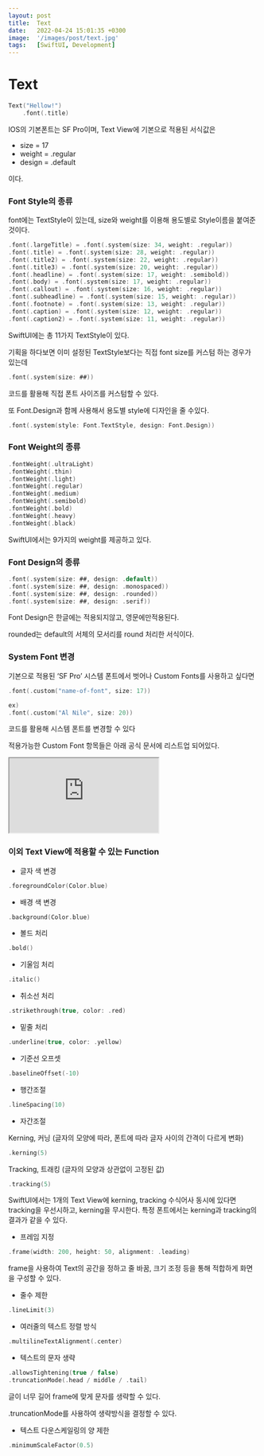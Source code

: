 ```yaml
---
layout: post
title:  Text
date:   2022-04-24 15:01:35 +0300
image:  '/images/post/text.jpg'
tags:   [SwiftUI, Development]
---
```

# Text

```swift
Text("Hellow!")
	.font(.title)
```

IOS의 기본폰트는 SF Pro이며, Text View에 기본으로 적용된 서식값은

- size = 17
- weight = .regular
- design = .default

이다.

### Font Style의 종류

font에는 TextStyle이 있는데, size와 weight를 이용해 용도별로 Style이름을 붙여준 것이다.

```swift
.font(.largeTitle) = .font(.system(size: 34, weight: .regular))
.font(.title) = .font(.system(size: 28, weight: .regular))
.font(.title2) = .font(.system(size: 22, weight: .regular))
.font(.title3) = .font(.system(size: 20, weight: .regular))
.font(.headline) = .font(.system(size: 17, weight: .semibold))
.font(.body) = .font(.system(size: 17, weight: .regular))
.font(.callout) = .font(.system(size: 16, weight: .regular))
.font(.subheadline) = .font(.system(size: 15, weight: .regular))
.font(.footnote) = .font(.system(size: 13, weight: .regular))
.font(.caption) = .font(.system(size: 12, weight: .regular))
.font(.caption2) = .font(.system(size: 11, weight: .regular))
```

SwiftUI에는 총 11가지 TextStyle이 있다.

기획을 하다보면 이미 설정된 TextStyle보다는 직접 font size를 커스텀 하는 경우가 있는데

```swift
.font(.system(size: ##))
```

코드를 활용해 직접 폰트 사이즈를 커스텀할 수 있다.

또 Font.Design과 함께 사용해서 용도별 style에 디자인을 줄 수있다.

```swift
.font(.system(style: Font.TextStyle, design: Font.Design))
```

### Font Weight의 종류

```swift
.fontWeight(.ultraLight)
.fontWeight(.thin)
.fontWeight(.light)
.fontWeight(.regular)
.fontWeight(.medium)
.fontWeight(.semibold)
.fontWeight(.bold)
.fontWeight(.heavy)
.fontWeight(.black)
```

SwiftUI에서는 9가지의 weight를 제공하고 있다.

### Font Design의 종류

```swift
.font(.system(size: ##, design: .default))
.font(.system(size: ##, design: .monospaced))
.font(.system(size: ##, design: .rounded))
.font(.system(size: ##, design: .serif))
```

Font Design은 한글에는 적용되지않고, 영문에만적용된다.

rounded는 default의 서체의 모서리를 round 처리한 서식이다.

### System Font 변경

기본으로 적용된 ‘SF Pro’ 시스템 폰트에서 벗어나 Custom Fonts를 사용하고 싶다면

```swift
.font(.custom("name-of-font", size: 17))

ex)
.font(.custom("Al Nile", size: 20))
```

코드를 활용해 시스템 폰트를 변경할 수 있다

적용가능한 Custom Font 항목들은 아래 공식 문서에 리스트업 되어있다.

<iframe src="https://developer.apple.com/fonts/system-fonts/#document](https://developer.apple.com/fonts/system-fonts/#document"></iframe>

### 이외 Text View에 적용할 수 있는 Function

- 글자 색 변경

```swift
.foregroundColor(Color.blue)
```

- 배경 색 변경

```swift
.background(Color.blue)
```

- 볼드 처리

```swift
.bold()
```

- 기울임 처리

```swift
.italic()
```

- 취소선 처리

```swift
.strikethrough(true, color: .red)
```

- 밑줄 처리

```swift
.underline(true, color: .yellow)
```

- 기준선 오프셋

```swift
.baselineOffset(-10)
```

- 행간조절

```swift
.lineSpacing(10)
```

- 자간조절

Kerning, 커닝 (글자의 모양에 따라, 폰트에 따라 글자 사이의 간격이 다르게 변화)

```swift
.kerning(5)
```

Tracking, 트래킹 (글자의 모양과 상관없이 고정된 값)

```swift
.tracking(5)
```

SwiftUI에서는 1개의 Text View에 kerning, tracking 수식어사 동시에 있다면 tracking을 우선시하고, kerning을 무시한다. 특정 폰트에서는 kerning과 tracking의 결과가 같을 수 있다.

- 프레임 지정

```swift
.frame(width: 200, height: 50, alignment: .leading)
```

frame을 사용하여 Text의 공간을 정하고 줄 바꿈, 크기 조정 등을 통해 적합하게 화면을 구성할 수 있다.

- 줄수 제한

```swift
.lineLimit(3)
```

- 여러줄의 텍스트 정렬 방식

```swift
.multilineTextAlignment(.center)
```

- 텍스트의 문자 생략

```swift
.allowsTightening(true / false)
.truncationMode(.head / middle / .tail)
```

글이 너무 길어 frame에 맞게 문자를 생략할 수 있다.

.truncationMode를 사용하여 생략방식을 결정할 수 있다.

- 텍스트 다운스케일링의 양 제한

```swift
.minimumScaleFactor(0.5)
```